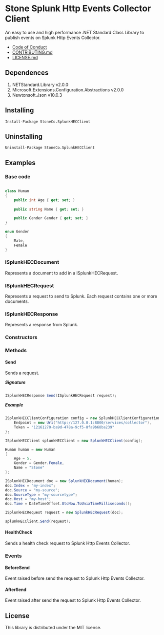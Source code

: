 # Stone Splunk Http Events Collector Client

An easy to use and high performance .NET Standard Class Library to publish events on Splunk Http Events Collector.

* [Code of Conduct](codeOfConduct/README.md)
* [CONTRIBUTING.md](contributing/README.md)
* [LICENSE.md](license/README.md)

## Dependences
1. NETStandard.Library v2.0.0
2. Microsoft.Extensions.Configuration.Abstractions v2.0.0
3. Newtonsoft.Json v10.0.3

## Installing

```
Install-Package StoneCo.SplunkHECClient
```

## Uninstalling

```
Uninstall-Package StoneCo.SplunkHECClient
```

## Examples

### Base code

```C#

class Human
{
	public int Age { get; set; }
	
	public string Name { get; set; }
	
	public Gender Gender { get; set; }
}

enum Gender
{
	Male,
	Female
}

```

### ISplunkHECDocument
Represents a document to add in a ISplunkHECRequest.

### ISplunkHECRequest
Represents a request to send to Splunk. Each request contains one or more documents.

### ISplunkHECResponse
Represents a response from Splunk.

### Constructors


### Methods


#### Send
Sends a request.

***Signature***

```C#

ISplunkHECResponse Send(ISplunkHECRequest request);

```

***Example***

```C#

ISplunkHECClientConfiguration config = new SplunkHECClientConfiguration {
    Endpoint = new Uri("http://127.0.0.1:8800/services/collector"),
    Token = "12161270-ba9d-478a-9cf5-8fa9b68ba239"                
};

ISplunkHECClient splunkHECClient = new SplunkHECClient(config);

Human human = new Human
{
    Age = 5,
    Gender = Gender.Female,
    Name = "Stone"
};

ISplunkHECDocument doc = new SplunkHECDocument(human);
doc.Index = "my-index";
doc.Source = "my-source";
doc.SourceType = "my-sourcetype";
doc.Host = "my-host";
doc.Time = DateTimeOffset.UtcNow.ToUnixTimeMilliseconds();

ISplunkHECRequest request = new SplunkHECRequest(doc);

splunkHECClient.Send(request);

```


#### HealthCheck
Sends a health check request to Splunk Http Events Collector.


### Events

#### BeforeSend
Event raised before send the request to Splunk Http Events Collector.

#### AfterSend
Event raised after send the request to Splunk Http Events Collector.


## License
This library is distributed under the MIT license.